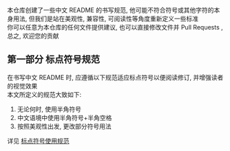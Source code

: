 本仓库创建了一些中文 README 的书写规范, 他可能不符合符号或其他字符的本身用法, 但我们是站在美观性, 兼容性, 可阅读性等角度重新定义一些标准  
你可以任意为本仓库的任何文件提供建议, 也可以直接修改文件并 Pull Requests , 总之, 欢迎您的贡献  

## 第一部分 标点符号规范
在书写中文 README 时, 应遵循以下规范适应标点符号以便阅读修订, 并增强读者的视觉效果  
本文所定义的规范大致如下:   
1. 无论何时, 使用半角符号
2. 中文语境中使用半角符号+半角空格  
3. 按照美观性出发, 更改部分符号用法

详见 [标点符号使用规范](https://github.com/naranyinyun/Chinese-README-specification/blob/main/interpunction.md)
